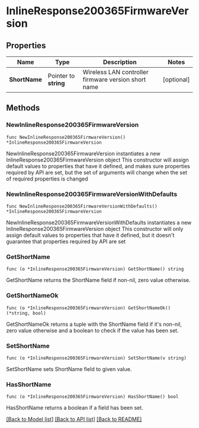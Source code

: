 # InlineResponse200365FirmwareVersion

## Properties

Name | Type | Description | Notes
------------ | ------------- | ------------- | -------------
**ShortName** | Pointer to **string** | Wireless LAN controller firmware version short name | [optional] 

## Methods

### NewInlineResponse200365FirmwareVersion

`func NewInlineResponse200365FirmwareVersion() *InlineResponse200365FirmwareVersion`

NewInlineResponse200365FirmwareVersion instantiates a new InlineResponse200365FirmwareVersion object
This constructor will assign default values to properties that have it defined,
and makes sure properties required by API are set, but the set of arguments
will change when the set of required properties is changed

### NewInlineResponse200365FirmwareVersionWithDefaults

`func NewInlineResponse200365FirmwareVersionWithDefaults() *InlineResponse200365FirmwareVersion`

NewInlineResponse200365FirmwareVersionWithDefaults instantiates a new InlineResponse200365FirmwareVersion object
This constructor will only assign default values to properties that have it defined,
but it doesn't guarantee that properties required by API are set

### GetShortName

`func (o *InlineResponse200365FirmwareVersion) GetShortName() string`

GetShortName returns the ShortName field if non-nil, zero value otherwise.

### GetShortNameOk

`func (o *InlineResponse200365FirmwareVersion) GetShortNameOk() (*string, bool)`

GetShortNameOk returns a tuple with the ShortName field if it's non-nil, zero value otherwise
and a boolean to check if the value has been set.

### SetShortName

`func (o *InlineResponse200365FirmwareVersion) SetShortName(v string)`

SetShortName sets ShortName field to given value.

### HasShortName

`func (o *InlineResponse200365FirmwareVersion) HasShortName() bool`

HasShortName returns a boolean if a field has been set.


[[Back to Model list]](../README.md#documentation-for-models) [[Back to API list]](../README.md#documentation-for-api-endpoints) [[Back to README]](../README.md)


